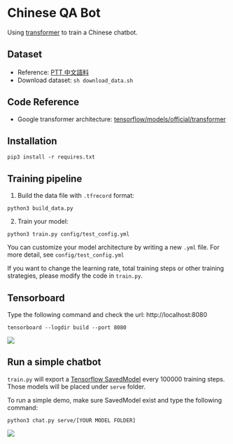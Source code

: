 # Chinese QA Bot

Using [transformer](https://arxiv.org/abs/1706.03762) to train a Chinese chatbot.

## Dataset

- Reference: [PTT 中文語料](https://github.com/zake7749/Gossiping-Chinese-Corpus)
- Download dataset: `sh download_data.sh`

## Code Reference

- Google transformer architecture: [tensorflow/models/official/transformer](https://github.com/tensorflow/models/tree/master/official/transformer)

## Installation

`pip3 install -r requires.txt`

## Training pipeline

1. Build the data file with `.tfrecord` format:
```
python3 build_data.py
```

2. Train your model:
```
python3 train.py config/test_config.yml
```

You can customize your model architecture by writing a new `.yml` file. 
For more detail, see `config/test_config.yml`

If you want to change the learning rate, total training steps or other training strategies, please modify the code in `train.py`.

## Tensorboard

Type the following command and check the url: http://localhost:8080

```
tensorboard --logdir build --port 8080
```

![](https://github.com/st9007a/ChineseQABot/blob/master/image/tensorboard.PNG)

## Run a simple chatbot

`train.py` will export a [Tensorflow SavedModel](https://www.tensorflow.org/guide/saved_model#build_and_load_a_savedmodel) every 100000 training steps.
Those models will be placed under `serve` folder.

To run a simple demo, make sure SavedModel exist and type the following command:
```
python3 chat.py serve/[YOUR MODEL FOLDER]
```

![](https://github.com/st9007a/ChineseQABot/blob/master/image/chat.PNG)
